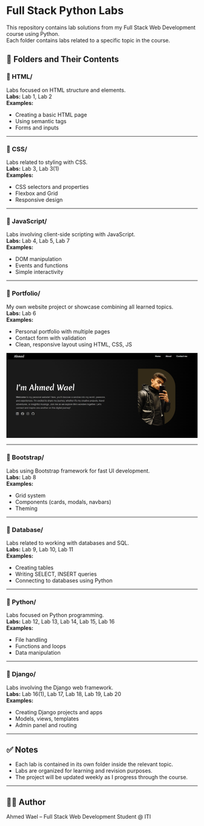 # Full Stack Python Labs

This repository contains lab solutions from my Full Stack Web Development course using Python.  
Each folder contains labs related to a specific topic in the course.

## 📁 Folders and Their Contents

### 🔷 HTML/
Labs focused on HTML structure and elements.  
**Labs:** Lab 1, Lab 2  
**Examples:**  
- Creating a basic HTML page  
- Using semantic tags  
- Forms and inputs

---

### 🔷 CSS/
Labs related to styling with CSS.  
**Labs:** Lab 3, Lab 3(1)  
**Examples:**  
- CSS selectors and properties  
- Flexbox and Grid  
- Responsive design

---

### 🔷 JavaScript/
Labs involving client-side scripting with JavaScript.  
**Labs:** Lab 4, Lab 5, Lab 7  
**Examples:**  
- DOM manipulation  
- Events and functions  
- Simple interactivity

---

### 🔷 Portfolio/
My own website project or showcase combining all learned topics.  
**Labs:** Lab 6  
**Examples:**  
- Personal portfolio with multiple pages  
- Contact form with validation  
- Clean, responsive layout using HTML, CSS, JS

![Portfolio Preview](Portfolio/images/home.png)

---

### 🔷 Bootstrap/
Labs using Bootstrap framework for fast UI development.  
**Labs:** Lab 8  
**Examples:**  
- Grid system  
- Components (cards, modals, navbars)  
- Theming

---

### 🔷 Database/
Labs related to working with databases and SQL.  
**Labs:** Lab 9, Lab 10, Lab 11  
**Examples:**  
- Creating tables  
- Writing SELECT, INSERT queries  
- Connecting to databases using Python

---

### 🔷 Python/
Labs focused on Python programming.  
**Labs:** Lab 12, Lab 13, Lab 14, Lab 15, Lab 16  
**Examples:**  
- File handling  
- Functions and loops  
- Data manipulation

---

### 🔷 Django/
Labs involving the Django web framework.  
**Labs:** Lab 16(1), Lab 17, Lab 18, Lab 19, Lab 20  
**Examples:**  
- Creating Django projects and apps  
- Models, views, templates  
- Admin panel and routing

---

## ✅ Notes
- Each lab is contained in its own folder inside the relevant topic.
- Labs are organized for learning and revision purposes.
- The project will be updated weekly as I progress through the course.

---

## 👨‍💻 Author
Ahmed Wael – Full Stack Web Development Student @ ITI

